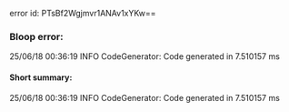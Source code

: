 error id: PTsBf2Wgjmvr1ANAv1xYKw==
### Bloop error:

25/06/18 00:36:19 INFO CodeGenerator: Code generated in 7.510157 ms
#### Short summary: 

25/06/18 00:36:19 INFO CodeGenerator: Code generated in 7.510157 ms